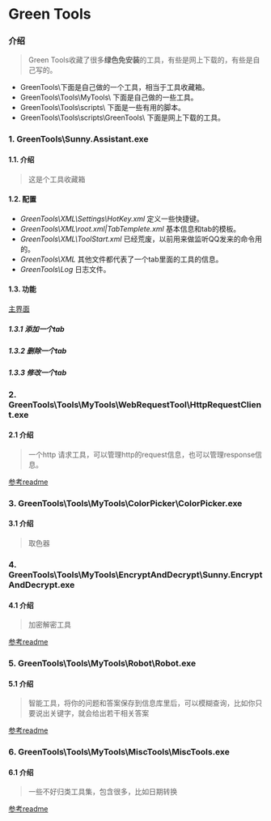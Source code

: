 # Green Tools

### 介绍
> Green Tools收藏了很多**绿色免安装**的工具，有些是网上下载的，有些是自己写的。
* GreenTools\下面是自己做的一个工具，相当于工具收藏箱。
* GreenTools\Tools\MyTools\ 下面是自己做的一些工具。
* GreenTools\Tools\scripts\ 下面是一些有用的脚本。
* GreenTools\Tools\scripts\GreenTools\ 下面是网上下载的工具。

### 1. GreenTools\Sunny.Assistant.exe

#### 1.1. 介绍
> 这是个工具收藏箱

#### 1.2. 配置
>
* _GreenTools\XML\Settings\HotKey.xml_ 定义一些快捷键。
* _GreenTools\XML\root.xml|TabTemplete.xml_ 基本信息和tab的模板。
* _GreenTools\XML\ToolStart.xml_ 已经荒废，以前用来做监听QQ发来的命令用的。
* _GreenTools\XML_ 其他文件都代表了一个tab里面的工具的信息。
* _GreenTools\Log_ 日志文件。

#### 1.3. 功能

[主界面](!https://github.com/sunqixinxin/GreenTools/tree/master/images/SunnyAssistance/1.png)

##### 1.3.1 添加一个tab

##### 1.3.2 删除一个tab

##### 1.3.3 修改一个tab

### 2. GreenTools\Tools\MyTools\WebRequestTool\HttpRequestClient.exe

#### 2.1 介绍
>一个http 请求工具，可以管理http的request信息，也可以管理response信息。

[参考readme](https://github.com/sunqixinxin/GreenTools/blob/master/Tools/MyTools/WebRequestTool/README.md)

### 3. GreenTools\Tools\MyTools\ColorPicker\ColorPicker.exe

#### 3.1 介绍
> 取色器

### 4. GreenTools\Tools\MyTools\EncryptAndDecrypt\Sunny.EncryptAndDecrypt.exe

#### 4.1 介绍
> 加密解密工具

[参考readme](https://github.com/sunqixinxin/GreenTools/blob/master/Tools/EncryptAndDecrypt/WebRequestTool/README.md)

### 5. GreenTools\Tools\MyTools\Robot\Robot.exe

#### 5.1 介绍
> 智能工具，将你的问题和答案保存到信息库里后，可以模糊查询，比如你只要说出关键字，就会给出若干相关答案

[参考readme](https://github.com/sunqixinxin/GreenTools/blob/master/Tools/MyTools/Robot/README.md)

### 6. GreenTools\Tools\MyTools\MiscTools\MiscTools.exe

#### 6.1 介绍
> 一些不好归类工具集，包含很多，比如日期转换

[参考readme](https://github.com/sunqixinxin/GreenTools/blob/master/Tools/MyTools/MiscTools/README.md)

